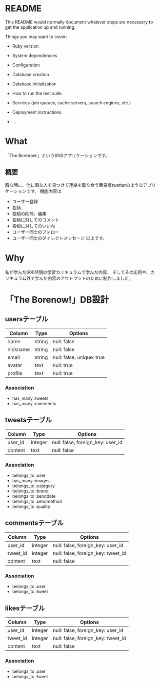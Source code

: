 # README

This README would normally document whatever steps are necessary to get the
application up and running.

Things you may want to cover:

* Ruby version

* System dependencies

* Configuration

* Database creation

* Database initialization

* How to run the test suite

* Services (job queues, cache servers, search engines, etc.)

* Deployment instructions

* ...

# What
「The Borenow!」というSNSアプリケーションです。
## 概要
暇な時に、他に暇な人を見つけて連絡を取り合う簡易版twetterのようなアプリケーションです。
機能内容は
- ユーザー登録
- 投稿
- 投稿の削除、編集
- 投稿に対してのコメント
- 投稿に対してのいいね
- ユーザー同士のフォロー
- ユーザー同士のダイレクトメッセージ
以上です。

# Why
私が学んだ600時間の学習カリキュラムで学んだ内容、
そしてその応用や、カリキュラム外で学んだ内容のアウトプットのために制作しました。

# 「The Borenow!」DB設計
## usersテーブル
|Column|Type|Options|
|------|----|-------|
|name|string|null: false|
|nickname|string|null: false|
|email|string|null: false, unique: true|
|avatar|text|null: true|
|profile|text|null: true|
### Association
- has_many :tweets
- has_many :comments

## tweetsテーブル
|Column|Type|Options|
|------|----|-------|
|user_id|integer|null: false, foreign_key: user_id|
|content|text|null: false|
### Association
- belongs_to :user
- has_many :images
- belongs_to :category
- belongs_to :brand
- belongs_to :senddate
- belongs_to :sendmethod
- belongs_to :quality

## commentsテーブル
|Column|Type|Options|
|------|----|-------|
|user_id|integer|null: false, foreign_key: user_id|
|tweet_id|integer|null: false, foreign_key: tweet_id|
|content|text|null: false|
### Association
- belongs_to :user
- belongs_to :tweet

## likesテーブル
|Column|Type|Options|
|------|----|-------|
|user_id|integer|null: false, foreign_key: user_id|
|tweet_id|integer|null: false, foreign_key: tweet_id|
|content|text|null: false|
### Association
- belongs_to :user
- belongs_to :tweet